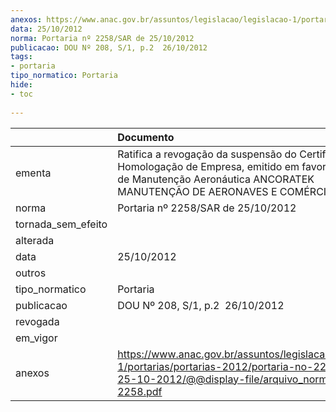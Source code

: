 ```yaml
---
anexos: https://www.anac.gov.br/assuntos/legislacao/legislacao-1/portarias/portarias-2012/portaria-no-2258-sar-de-25-10-2012/@@display-file/arquivo_norma/PA2012-2258.pdf
data: 25/10/2012
norma: Portaria nº 2258/SAR de 25/10/2012
publicacao: DOU Nº 208, S/1, p.2  26/10/2012
tags:
- portaria
tipo_normatico: Portaria
hide: 
- toc 
 
---
```


|                    | Documento                                                                                                                                                                           |
|:-------------------|:------------------------------------------------------------------------------------------------------------------------------------------------------------------------------------|
| ementa             | Ratifica a revogação da suspensão do Certificado de Homologação de Empresa, emitido em favor da Oficina de Manutenção Aeronáutica ANCORATEK MANUTENÇÃO DE AERONAVES E COMÉRCIO S/A. |
| norma              | Portaria nº 2258/SAR de 25/10/2012                                                                                                                                                  |
| tornada_sem_efeito |                                                                                                                                                                                     |
| alterada           |                                                                                                                                                                                     |
| data               | 25/10/2012                                                                                                                                                                          |
| outros             |                                                                                                                                                                                     |
| tipo_normatico     | Portaria                                                                                                                                                                            |
| publicacao         | DOU Nº 208, S/1, p.2  26/10/2012                                                                                                                                                    |
| revogada           |                                                                                                                                                                                     |
| em_vigor           |                                                                                                                                                                                     |
| anexos             | https://www.anac.gov.br/assuntos/legislacao/legislacao-1/portarias/portarias-2012/portaria-no-2258-sar-de-25-10-2012/@@display-file/arquivo_norma/PA2012-2258.pdf                   |